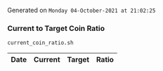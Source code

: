 Generated on `Monday 04-October-2021 at 21:02:25`

### Current to Target Coin Ratio
`current_coin_ratio.sh`

Date|Current|Target|Ratio
---|---|---|---
